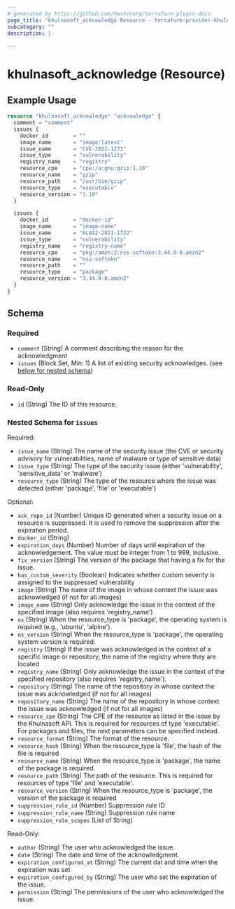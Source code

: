 ```yaml
---
# generated by https://github.com/hashicorp/terraform-plugin-docs
page_title: "khulnasoft_acknowledge Resource - terraform-provider-khulnasoft"
subcategory: ""
description: |-
  
---
```


# khulnasoft_acknowledge (Resource)



## Example Usage

```terraform
resource "khulnasoft_acknowledge" "acknowledge" {
  comment = "comment"
  issues {
    docker_id        = ""
    image_name       = "image:latest"
    issue_name       = "CVE-2022-1271"
    issue_type       = "vulnerability"
    registry_name    = "registry"
    resource_cpe     = "cpe:/a:gnu:gzip:1.10"
    resource_name    = "gzip"
    resource_path    = "/usr/bin/gzip"
    resource_type    = "executable"
    resource_version = "1.10"
  }

  issues {
    docker_id        = "docker-id"
    image_name       = "image-name"
    issue_name       = "ALAS2-2021-1722"
    issue_type       = "vulnerability"
    registry_name    = "registry-name"
    resource_cpe     = "pkg:/amzn:2:nss-softokn:3.44.0-8.amzn2"
    resource_name    = "nss-softokn"
    resource_path    = ""
    resource_type    = "package"
    resource_version = "3.44.0-8.amzn2"
  }
}
```

<!-- schema generated by tfplugindocs -->
## Schema

### Required

- `comment` (String) A comment describing the reason for the acknowledgment
- `issues` (Block Set, Min: 1) A list of existing security acknowledges. (see [below for nested schema](#nestedblock--issues))

### Read-Only

- `id` (String) The ID of this resource.

<a id="nestedblock--issues"></a>
### Nested Schema for `issues`

Required:

- `issue_name` (String) The name of the security issue (the CVE or security advisory for vulnerabilities, name of malware or type of sensitive data)
- `issue_type` (String) The type of the security issue (either 'vulnerability', 'sensitive_data' or 'malware')
- `resource_type` (String) The type of the resource where the issue was detected (either 'package', 'file' or 'executable')

Optional:

- `ack_repo_id` (Number) Unique ID generated when a security issue on a resource is suppressed. It is used to remove the suppression after the expiration period.
- `docker_id` (String)
- `expiration_days` (Number) Number of days until expiration of the acknowledgement. The value must be integer from 1 to 999, inclusive.
- `fix_version` (String) The version of the package that having a fix for the issue.
- `has_custom_severity` (Boolean) Indicates whether custom severity is assigned to the suppressed vulnerability
- `image` (String) The name of the image in whose context the issue was acknowledged (if not for all images)
- `image_name` (String) Only acknowledge the issue in the context of the specified image (also requires 'registry_name')
- `os` (String) When the resource_type is 'package', the operating system is required (e.g., 'ubuntu', 'alpine').
- `os_version` (String) When the resource_type is 'package', the operating system version is required.
- `registry` (String) If the issue was acknowledged in the context of a specific image or repository, the name of the registry where they are located
- `registry_name` (String) Only acknowledge the issue in the context of the specified repository (also requires 'registry_name').
- `repository` (String) The name of the repository in whose context the issue was acknowledged (if not for all images)
- `repository_name` (String) The name of the repository in whose context the issue was acknowledged (if not for all images)
- `resource_cpe` (String) The CPE of the resource as listed in the issue by the Khulnasoft API. This is required for resources of type 'executable'. For packages and files, the next parameters can be specified instead.
- `resource_format` (String) The format of the resource.
- `resource_hash` (String) When the resource_type is 'file', the hash of the file is required
- `resource_name` (String) When the resource_type is 'package', the name of the package is required.
- `resource_path` (String) The path of the resource. This is required for resources of type 'file' and 'executable'.
- `resource_version` (String) When the resource_type is 'package', the version of the package is required
- `suppression_rule_id` (Number) Suppression rule ID
- `suppression_rule_name` (String) Suppression rule name
- `suppression_rule_scopes` (List of String)

Read-Only:

- `author` (String) The user who acknowledged the issue.
- `date` (String) The date and time of the acknowledgment.
- `expiration_configured_at` (String) The current dat and time when the expiration was set
- `expiration_configured_by` (String) The user who set the expiration of the issue.
- `permission` (String) The permissions of the user who acknowledged the issue.

